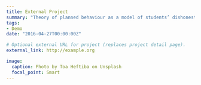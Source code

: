 ```yaml
---
title: External Project
summary: "Theory of planned behaviour as a model of students’ dishonest academic behaviours:  Evidence from Polytechnics in the Northwest Geo-Political Zone of Nigeria." `external_link`.
tags:
- Demo
date: "2016-04-27T00:00:00Z"

# Optional external URL for project (replaces project detail page).
external_link: http://example.org

image:
  caption: Photo by Toa Heftiba on Unsplash
  focal_point: Smart
---
```


